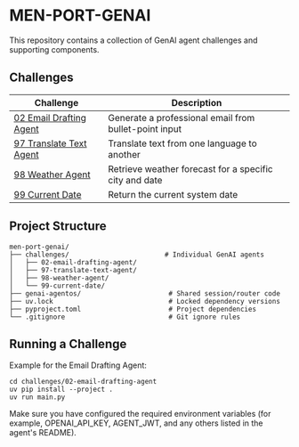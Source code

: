 
# MEN-PORT-GENAI

This repository contains a collection of GenAI agent challenges and supporting components.

## Challenges

| Challenge                                      | Description                                                   |
|-----------------------------------------------|---------------------------------------------------------------|
| [02 Email Drafting Agent](challenges/02-email-drafting-agent/README.md)   | Generate a professional email from bullet-point input         |
| [97 Translate Text Agent](challenges/97-translate-text-agent/README.md)   | Translate text from one language to another                   |
| [98 Weather Agent](challenges/98-weather-agent/README.md)                 | Retrieve weather forecast for a specific city and date        |
| [99 Current Date](challenges/99-current-date/README.md)                   | Return the current system date                                |

## Project Structure

```
men-port-genai/
├── challenges/                        # Individual GenAI agents
│   ├── 02-email-drafting-agent/
│   ├── 97-translate-text-agent/
│   ├── 98-weather-agent/
│   └── 99-current-date/
├── genai-agentos/                      # Shared session/router code
├── uv.lock                             # Locked dependency versions
├── pyproject.toml                      # Project dependencies
└── .gitignore                          # Git ignore rules
```

## Running a Challenge

Example for the Email Drafting Agent:

```
cd challenges/02-email-drafting-agent
uv pip install --project .
uv run main.py
```

Make sure you have configured the required environment variables (for example, OPENAI_API_KEY, AGENT_JWT, and any others listed in the agent's README).
